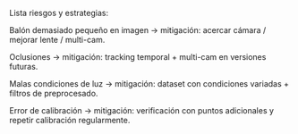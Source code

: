 Lista riesgos y estrategias:

Balón demasiado pequeño en imagen → mitigación: acercar cámara / mejorar lente / multi-cam.

Oclusiones → mitigación: tracking temporal + multi-cam en versiones futuras.

Malas condiciones de luz → mitigación: dataset con condiciones variadas + filtros de preprocesado.

Error de calibración → mitigación: verificación con puntos adicionales y repetir calibración regularmente.